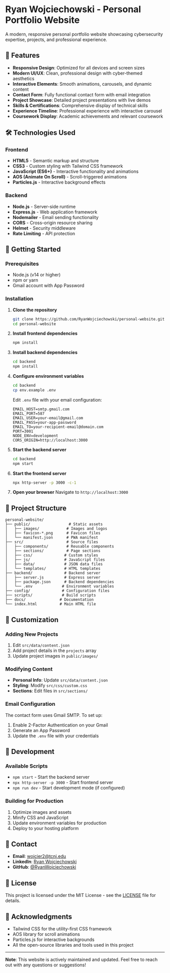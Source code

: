 # Ryan Wojciechowski - Personal Portfolio Website

A modern, responsive personal portfolio website showcasing cybersecurity expertise, projects, and professional experience.

## 🌟 Features

- **Responsive Design**: Optimized for all devices and screen sizes
- **Modern UI/UX**: Clean, professional design with cyber-themed aesthetics
- **Interactive Elements**: Smooth animations, carousels, and dynamic content
- **Contact Form**: Fully functional contact form with email integration
- **Project Showcase**: Detailed project presentations with live demos
- **Skills & Certifications**: Comprehensive display of technical skills
- **Experience Timeline**: Professional experience with interactive carousel
- **Coursework Display**: Academic achievements and relevant coursework

## 🛠️ Technologies Used

### Frontend
- **HTML5** - Semantic markup and structure
- **CSS3** - Custom styling with Tailwind CSS framework
- **JavaScript (ES6+)** - Interactive functionality and animations
- **AOS (Animate On Scroll)** - Scroll-triggered animations
- **Particles.js** - Interactive background effects

### Backend
- **Node.js** - Server-side runtime
- **Express.js** - Web application framework
- **Nodemailer** - Email sending functionality
- **CORS** - Cross-origin resource sharing
- **Helmet** - Security middleware
- **Rate Limiting** - API protection

## 🚀 Getting Started

### Prerequisites
- Node.js (v14 or higher)
- npm or yarn
- Gmail account with App Password

### Installation

1. **Clone the repository**
   ```bash
   git clone https://github.com/RyanWojciechowski/personal-website.git
   cd personal-website
   ```

2. **Install frontend dependencies**
   ```bash
   npm install
   ```

3. **Install backend dependencies**
   ```bash
   cd backend
   npm install
   ```

4. **Configure environment variables**
   ```bash
   cd backend
   cp env.example .env
   ```
   
   Edit `.env` file with your email configuration:
   ```env
   EMAIL_HOST=smtp.gmail.com
   EMAIL_PORT=587
   EMAIL_USER=your-email@gmail.com
   EMAIL_PASS=your-app-password
   EMAIL_TO=your-recipient-email@domain.com
   PORT=3001
   NODE_ENV=development
   CORS_ORIGIN=http://localhost:3000
   ```

5. **Start the backend server**
   ```bash
   cd backend
   npm start
   ```

6. **Start the frontend server**
   ```bash
   npx http-server -p 3000 -c-1
   ```

7. **Open your browser**
   Navigate to `http://localhost:3000`

## 📁 Project Structure

```
personal-website/
├── public/                 # Static assets
│   ├── images/            # Images and logos
│   ├── favicon-*.png      # Favicon files
│   └── manifest.json      # PWA manifest
├── src/                   # Source files
│   ├── components/        # Reusable components
│   ├── sections/          # Page sections
│   ├── css/              # Custom styles
│   ├── js/               # JavaScript files
│   ├── data/             # JSON data files
│   └── templates/        # HTML templates
├── backend/              # Backend server
│   ├── server.js         # Express server
│   ├── package.json      # Backend dependencies
│   └── .env             # Environment variables
├── config/              # Configuration files
├── scripts/             # Build scripts
├── docs/               # Documentation
└── index.html          # Main HTML file
```

## 🎨 Customization

### Adding New Projects
1. Edit `src/data/content.json`
2. Add project details in the `projects` array
3. Update project images in `public/images/`

### Modifying Content
- **Personal Info**: Update `src/data/content.json`
- **Styling**: Modify `src/css/custom.css`
- **Sections**: Edit files in `src/sections/`

### Email Configuration
The contact form uses Gmail SMTP. To set up:
1. Enable 2-Factor Authentication on your Gmail
2. Generate an App Password
3. Update the `.env` file with your credentials

## 🔧 Development

### Available Scripts
- `npm start` - Start the backend server
- `npx http-server -p 3000` - Start frontend server
- `npm run dev` - Start development mode (if configured)

### Building for Production
1. Optimize images and assets
2. Minify CSS and JavaScript
3. Update environment variables for production
4. Deploy to your hosting platform

## 📧 Contact

- **Email**: wojcier2@tcnj.edu
- **LinkedIn**: [Ryan Wojciechowski](https://www.linkedin.com/in/ryan-wojciechowski-494b452b3/)
- **GitHub**: [@RyanWojciechowski](https://github.com/RyanWojciechowski)

## 📄 License

This project is licensed under the MIT License - see the [LICENSE](LICENSE) file for details.

## 🙏 Acknowledgments

- Tailwind CSS for the utility-first CSS framework
- AOS library for scroll animations
- Particles.js for interactive backgrounds
- All the open-source libraries and tools used in this project

---

**Note**: This website is actively maintained and updated. Feel free to reach out with any questions or suggestions!